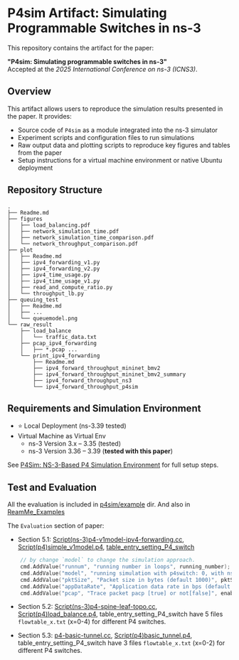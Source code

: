 # P4sim Artifact: Simulating Programmable Switches in ns-3

This repository contains the artifact for the paper:

**"P4sim: Simulating programmable switches in ns-3"**  
Accepted at the *2025 International Conference on ns-3 (ICNS3)*.  

## Overview

This artifact allows users to reproduce the simulation results presented in the paper. It provides:

- Source code of `P4sim` as a module integrated into the ns-3 simulator
- Experiment scripts and configuration files to run simulations
- Raw output data and plotting scripts to reproduce key figures and tables from the paper
- Setup instructions for a virtual machine environment or native Ubuntu deployment

## Repository Structure

```
.
├── Readme.md
├── figures
│   ├── load_balancing.pdf
│   ├── network_simulation_time.pdf
│   ├── network_simulation_time_comparison.pdf
│   └── network_throughput_comparison.pdf
├── plot
│   ├── Readme.md
│   ├── ipv4_forwarding_v1.py
│   ├── ipv4_forwarding_v2.py
│   ├── ipv4_time_usage.py
│   ├── ipv4_time_usage_v1.py
│   ├── read_and_compute_ratio.py
│   └── throughput_lb.py
├── queuing_test
│   ├── Readme.md
│   ├── ...
│   └── queuemodel.png
└── raw_result
    ├── load_balance
    │   └── traffic_data.txt
    ├── pcap_ipv4_forwarding
    │   ├── *.pcap ...
    └── print_ipv4_forwarding
        ├── Readme.md
        ├── ipv4_forward_throughput_mininet_bmv2
        ├── ipv4_forward_throughput_mininet_bmv2_summary
        ├── ipv4_forward_throughput_ns3
        └── ipv4_forward_throughput_p4sim
```

## Requirements and Simulation Environment

- ⭐ Local Deployment (ns-3.39 tested)
- Virtual Machine as Virtual Env
    - ns-3 Version 3.x – 3.35 (tested)
    - ns-3 Version 3.36 – 3.39 (**tested with this paper**)

See [P4Sim: NS-3-Based P4 Simulation Environment](https://github.com/HapCommSys/p4sim/blob/main/doc/vm-env.md) for full setup steps.

## Test and Evaluation

All the evaluation is included in [p4sim/example](https://github.com/HapCommSys/p4sim/tree/main/examples) dir. And also in [ReamMe_Examples](https://github.com/HapCommSys/p4sim/blob/main/doc/examples.md)

The `Evaluation` section of paper:

- Section 5.1: [Script(ns-3)p4-v1model-ipv4-forwarding.cc](https://github.com/HapCommSys/p4sim/blob/main/examples/p4-v1model-ipv4-forwarding.cc), [Script(p4)simple_v1model.p4](https://github.com/HapCommSys/p4sim/tree/main/examples/p4src/simple_v1model), [table_entry_setting_P4_switch](https://github.com/HapCommSys/p4sim/blob/main/examples/p4src/simple_v1model/flowtable_0.txt)

```c++
    // by change `model` to change the simulation approach.
    cmd.AddValue("runnum", "running number in loops", running_number);
    cmd.AddValue("model", "running simulation with p4switch: 0, with ns-3 bridge: 1", model);
    cmd.AddValue("pktSize", "Packet size in bytes (default 1000)", pktSize);
    cmd.AddValue("appDataRate", "Application data rate in bps (default 1Mbps)", appDataRate);
    cmd.AddValue("pcap", "Trace packet pacp [true] or not[false]", enableTracePcap);
```

- Section 5.2: [Script(ns-3)p4-spine-leaf-topo.cc](https://github.com/HapCommSys/p4sim/blob/main/examples/p4-spine-leaf-topo.cc), [Script(p4)load_balance.p4](https://github.com/HapCommSys/p4sim/tree/main/examples/p4src/load_balance), table_entry_setting_P4_switch have 5 files `flowtable_x.txt` (x=0-4) for different P4 switches.

- Section 5.3: [p4-basic-tunnel.cc](https://github.com/HapCommSys/p4sim/blob/main/examples/p4-basic-tunnel.cc), [Script(p4)basic_tunnel.p4](https://github.com/HapCommSys/p4sim/tree/main/examples/p4src/basic_tunnel), table_entry_setting_P4_switch have 3 files `flowtable_x.txt` (x=0-2) for different P4 switches.



